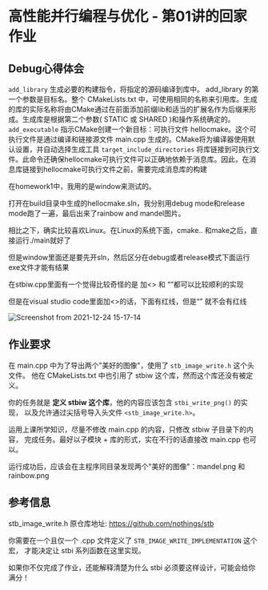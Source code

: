 # 高性能并行编程与优化 - 第01讲的回家作业
## Debug心得体会
`add_library`    生成必要的构建指令，将指定的源码编译到库中。 add_library 的第一个参数是目标名。整个 CMakeLists.txt 中，可使用相同的名称来引用库。生成的库的实际名称将由CMake通过在前面添加前缀lib和适当的扩展名作为后缀来形成。生成库是根据第二个参数( STATIC 或 SHARED )和操作系统确定的。
`add_executable` 指示CMake创建一个新目标：可执行文件 hellocmake。这个可执行文件是通过编译和链接源文件 main.cpp 生成的。CMake将为编译器使用默认设置，并自动选择生成工具
`target_include_directories` 将库链接到可执行文件。此命令还确保hellocmake可执行文件可以正确地依赖于消息库。因此，在消息库链接到hellocmake可执行文件之前，需要完成消息库的构建

在homework1中，我用的是window来测试的。 

打开在build目录中生成的hellocmake.sln，我分别用debug mode和release mode跑了一遍，最后出来了rainbow and mandel图片。

相比之下，确实比较喜欢Linux。在Linux的系统下面，cmake.. 和make之后，直接运行./main就好了

但是window里面还是要先开sln，然后区分在debug或者release模式下面运行exe文件才能有结果

在stbiw.cpp里面有一个觉得比较奇怪的是 加<> 和 “”都可以比较顺利的实现

但是在visual studio code里面加<>的话，下面有红线，但是“” 就不会有红线

![Screenshot from 2021-12-24 15-17-14](https://user-images.githubusercontent.com/38579506/147328724-9f367bec-8705-4ccf-b331-413f0e6ebd9b.png)



## 作业要求

在 main.cpp 中为了导出两个"美好的图像"，使用了 `stb_image_write.h` 这个头文件。
他在 CMakeLists.txt 中也引用了 stbiw 这个库，然而这个库还没有被定义。

你的任务就是 **定义 stbiw 这个库**，他的内容应该包含 `stbi_write_png()` 的实现，
以及允许通过尖括号导入头文件 `<stb_image_write.h>`。

运用上课所学知识，尽量不修改 main.cpp 的内容，只修改 stbiw 子目录下的内容，
完成任务。最好以子模块 + 库的形式，实在不行的话直接改 main.cpp 也可以。

运行成功后，应该会在主程序同目录发现两个"美好的图像"：mandel.png 和 rainbow.png

## 参考信息

stb_image_write.h 原仓库地址: https://github.com/nothings/stb

你需要在一个且仅一个 .cpp 文件定义了 `STB_IMAGE_WRITE_IMPLEMENTATION` 这个宏，
才能决定让 stbi 系列函数在这里实现。

如果你不仅完成了作业，还能解释清楚为什么 stbi 必须要这样设计，可能会给你满分！

